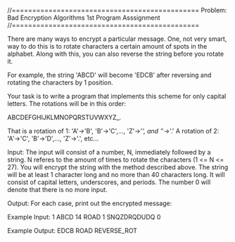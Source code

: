 //==============================================
Problem: Bad Encryption
Algorithms 1st Program Asssignment
//==============================================

There are many ways to encrypt a particular message. One, not very smart, way to do this is to rotate characters a certain amount of spots in the alphabet. Along with this, you can also reverse the string before you rotate it.

For example, the string 'ABCD' will become 'EDCB' after reversing and rotating the characters by 1 position.

Your task is to write a program that implements this scheme for only capital letters. The rotations will be in this order:

ABCDEFGHIJKLMNOPQRSTUVWXYZ_.

That is a rotation of 1: 'A'->'B', 'B'->'C',..., 'Z'->'_', and '_'->'.'
A rotation of 2: 'A'->'C', 'B'->'D',..., 'Z'->'.', etc...

Input:
The input will consist of a number, N, immediately followed by a string. N referes to the amount of times to rotate the characters (1 <= N <= 27). You will encrypt the string with the method described above. The string will be at least 1 character long and no more than 40 characters long. It will consist of capital letters, underscores, and periods. The number 0 will denote that there is no more input.

Output:
For each case, print out the encrypted message:

Example Input:
1 ABCD
14 ROAD
1 SNQZDRQDUDQ
0

Example Output:
EDCB
ROAD
REVERSE_ROT


